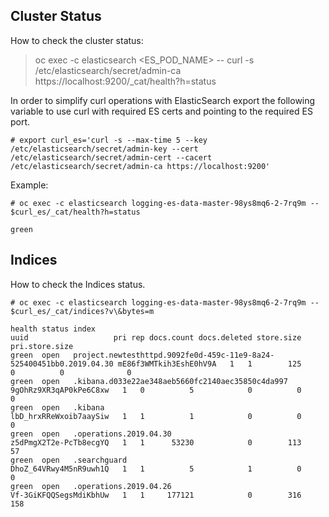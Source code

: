 

## Cluster Status
How to check the cluster status:

> oc exec -c elasticsearch <ES_POD_NAME> -- curl -s /etc/elasticsearch/secret/admin-ca https://localhost:9200/_cat/health?h=status

In order to simplify curl operations with ElasticSearch export the following variable to use curl with required ES certs and pointing to the required ES port.

```
# export curl_es='curl -s --max-time 5 --key /etc/elasticsearch/secret/admin-key --cert /etc/elasticsearch/secret/admin-cert --cacert /etc/elasticsearch/secret/admin-ca https://localhost:9200'
```

Example:
```
# oc exec -c elasticsearch logging-es-data-master-98ys8mq6-2-7rq9m -- $curl_es/_cat/health?h=status

green
```
## Indices
How to check the Indices status.

```
# oc exec -c elasticsearch logging-es-data-master-98ys8mq6-2-7rq9m -- $curl_es/_cat/indices?v\&bytes=m

health status index                                                                uuid                   pri rep docs.count docs.deleted store.size pri.store.size
green  open   project.newtesthttpd.9092fe0d-459c-11e9-8a24-525400451bb0.2019.04.30 mE86f3WMTkih3EshE0hV9A   1   1        125            0          0              0
green  open   .kibana.d033e22ae348aeb5660fc2140aec35850c4da997                     9gOhRz9XR3qAP0kPe6C8xw   1   0          5            0          0              0
green  open   .kibana                                                              lbD_hrxRReWxoib7aaySiw   1   1          1            0          0              0
green  open   .operations.2019.04.30                                               z5dPmgX2T2e-PcTb8ecgYQ   1   1      53230            0        113             57
green  open   .searchguard                                                         DhoZ_64VRwy4M5nR9uwh1Q   1   1          5            1          0              0
green  open   .operations.2019.04.26                                               Vf-3GiKFQQSegsMdiKbhUw   1   1     177121            0        316            158

```
